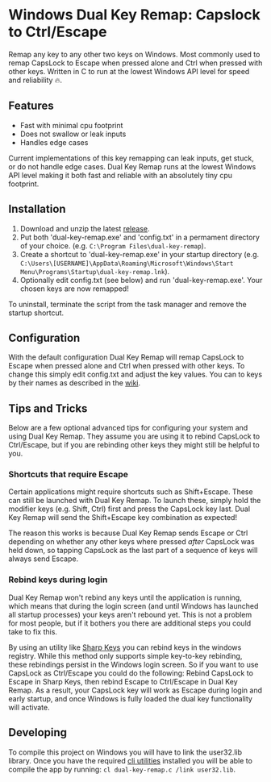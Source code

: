 # Windows Dual Key Remap: Capslock to Ctrl/Escape

Remap any key to any other two keys on Windows. Most commonly used to remap CapsLock to Escape when pressed alone and Ctrl when pressed with other keys. Written in C to run at the lowest Windows API level for speed and reliability 🔥.

## Features

- Fast with minimal cpu footprint
- Does not swallow or leak inputs
- Handles edge cases

Current implementations of this key remapping can leak inputs, get stuck, or do not handle edge cases. Dual Key Remap runs at the lowest Windows API level making it both fast and reliable with an absolutely tiny cpu footprint.

## Installation

1) Download and unzip the latest [release](https://github.com/ililim/dual-key-remap/releases).
2) Put both 'dual-key-remap.exe' and 'config.txt' in a permament directory of your choice. (e.g. `C:\Program Files\dual-key-remap`).
3) Create a shortcut to 'dual-key-remap.exe' in your startup directory (e.g. `C:\Users\[USERNAME]\AppData\Roaming\Microsoft\Windows\Start Menu\Programs\Startup\dual-key-remap.lnk`).
4) Optionally edit config.txt (see below) and run 'dual-key-remap.exe'. Your chosen keys are now remapped!

To uninstall, terminate the script from the task manager and remove the startup shortcut.

## Configuration

With the default configuration Dual Key Remap will remap CapsLock to Escape when pressed alone and Ctrl when pressed with other keys. To change this simply edit config.txt and adjust the key values. You can to keys by their names as described in the [wiki](https://github.com/ililim/dual-key-remap/wiki/Using-config.txt#key-names).

## Tips and Tricks

Below are a few optional advanced tips for configuring your system and using Dual Key Remap. They assume you are using it to rebind CapsLock to Ctrl/Escape, but if you are rebinding other keys they might still be helpful to you.

### Shortcuts that require Escape

Certain applications might require shortcuts such as Shift+Escape. These can still be launched with Dual Key Remap. To launch these, simply hold the modifier keys (e.g. Shift, Ctrl) first and press the CapsLock key last. Dual Key Remap will send the Shift+Escape key combination as expected!

The reason this works is because Dual Key Remap sends Escape or Ctrl depending on whether any other keys where pressed _after_ CapsLock was held down, so tapping CapsLock as the last part of a sequence of keys will always send Escape.

### Rebind keys during login

Dual Key Remap won't rebind any keys until the application is running, which means that during the login screen (and until Windows has launched all startup processes) your keys aren't rebound yet. This is not a problem for most people, but if it bothers you there are additional steps you could take to fix this.

By using an utility like [Sharp Keys](https://github.com/randyrants/sharpkeys) you can rebind keys in the windows registry. While this method only supports simple key-to-key rebinding, these rebindings persist in the Windows login screen. So if you want to use CapsLock as Ctrl/Escape you could do the following: Rebind CapsLock to Escape in Sharp Keys, then rebind Escape to Ctrl/Escape in Dual Key Remap. As a result, your CapsLock key will work as Escape during login and early startup, and once Windows is fully loaded the dual key functionality will activate.

## Developing

To compile this project on Windows you will have to link the user32.lib library. Once you have the required [cli utilities](https://msdn.microsoft.com/en-us/library/bb384838.aspx) installed you will be able to compile the app by running: `cl dual-key-remap.c /link user32.lib`.
